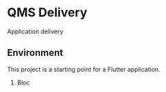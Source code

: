 # QMS Delivery

Application delivery

## Environment

This project is a starting point for a Flutter application.

1. Bloc